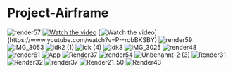 # Project-Airframe
![render57](https://github.com/Lemme-lab/Project-Airframe/assets/71924682/646c22c4-e374-44d6-ac0f-87877a9a3229)
[![Watch the video](https://i.imgur.com/vKb2F1B.png)](https://youtu.be/vt5fpE0bzSY)
[![Watch the video]([https://i.imgur.com/vKb2F1B.png](https://github.com/Lemme-lab/Project-Airframe/assets/71924682/ad843410-7306-46cc-954f-5aa9d8cffaa3))](https://www.youtube.com/watch?v=P--robBKSBY)
![render59](https://github.com/Lemme-lab/Project-Airframe/assets/71924682/7aafcdc3-8758-4472-8234-4ef7c5881dfe)
![IMG_3053](https://github.com/Lemme-lab/Project-Airframe/assets/71924682/83f1d933-ee97-4bca-aef9-81b796344c9b)
![idk2 (1)](https://github.com/Lemme-lab/Project-Airframe/assets/71924682/174d9c86-a782-402c-9f40-d455ebd8f1ef)
![idk (4)](https://github.com/Lemme-lab/Project-Airframe/assets/71924682/c0ff1934-5fe4-4696-9213-ace8d471f633)
![idk3](https://github.com/Lemme-lab/Project-Airframe/assets/71924682/526b04bb-4c5e-44aa-b727-c8f964d9b4d9)
![IMG_3025](https://github.com/Lemme-lab/Project-Airframe/assets/71924682/50e438e8-4756-424c-868c-67f0bfdfedbb)
![render48](https://github.com/Lemme-lab/Project-Airframe/assets/71924682/e9c87f54-92d8-475b-8504-8d2cf418f53a)
![render61](https://github.com/Lemme-lab/Project-Airframe/assets/71924682/1c1b4e0c-4dde-461f-a7b2-ccfb9a86e202)
![App](https://user-images.githubusercontent.com/71924682/227036885-2fcf2675-f2de-432f-a74a-1f8b804b1e94.png)
![Render37](https://github.com/Lemme-lab/Project-Airframe/assets/71924682/0ecd49ee-87ff-4cde-9060-24d48c5cfade)
![render54](https://github.com/Lemme-lab/Project-Airframe/assets/71924682/5af96d39-3ea7-41b3-8b73-43b6ac57fb65)
![Unbenannt-2 (3)](https://user-images.githubusercontent.com/71924682/207326701-55a5ec6b-7f79-4fc3-8bfd-e77caa1cd0b9.png)
![Render31](https://user-images.githubusercontent.com/71924682/211921454-efc67dd0-3a86-407a-a53b-dbce7d059ead.png)
![Render32](https://user-images.githubusercontent.com/71924682/211921023-be5eaab6-67c7-4175-9fbb-dccf33d64313.png)
![render37](https://github.com/Lemme-lab/Project-Airframe/assets/71924682/9e02ede3-a548-4d5c-a062-4ec8bbcb5581)
![Render21_50](https://user-images.githubusercontent.com/71924682/206970466-ed6fe54d-37b1-4690-8290-bd404d770891.png)
![Render43](https://github.com/Lemme-lab/Project-Airframe/assets/71924682/09d4c374-2d0c-455f-a919-4a59138ad10e)

